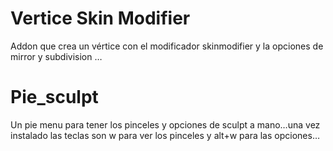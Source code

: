 # Vertice Skin Modifier

Addon que crea un vértice con el modificador skinmodifier y la 
opciones de mirror y subdivision …

# Pie_sculpt

Un pie menu para tener los pinceles y opciones de sculpt 
a mano…una vez instalado las teclas son w para ver los pinceles
y alt+w para las opciones…
